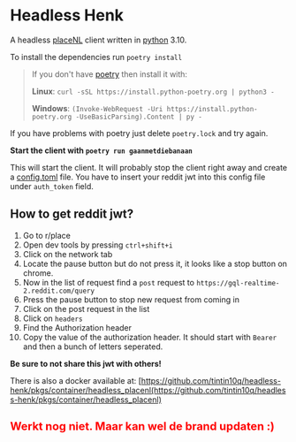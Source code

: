 # Headless Henk
A headless [placeNL](https://github.com/PlaceNL/Chief) client written in [python](https://www.python.org/) 3.10.

To install the dependencies run `poetry install` 

> If you don't have [poetry](https://python-poetry.org/docs/) then install it with:
>
> **Linux**: `curl -sSL https://install.python-poetry.org | python3 -`
> 
> **Windows**: `(Invoke-WebRequest -Uri https://install.python-poetry.org -UseBasicParsing).Content | py -` 

If you have problems with poetry just delete `poetry.lock` and try again.

**Start the client with `poetry run gaanmetdiebanaan`**

This will start the client. It will probably stop the client right away and create a [config.toml](config.toml) file. You have to insert your reddit jwt into this config file under `auth_token` field. 


## How to get reddit jwt?

1. Go to r/place
2. Open dev tools by pressing `ctrl+shift+i`
3. Click on the network tab
4. Locate the pause button but do not press it, it looks like a stop button on chrome.
4. Now in the list of request find a `post` request to `https://gql-realtime-2.reddit.com/query`
5. Press the pause button to stop new request from coming in
6. Click on the post request in the list 
7. Click on `headers`
8. Find the Authorization header
9. Copy the value of the authorization header. It should start with `Bearer ` and then a bunch of letters seperated.

**Be sure to not share this jwt with others!**

There is also a docker available at: [https://github.com/tintin10q/headless-henk/pkgs/container/headless_placenl(https://github.com/tintin10q/headless-henk/pkgs/container/headless_placenl)

<h2 style="color: red; font-size:15pt"> Werkt nog niet. Maar kan wel de brand updaten :)</h2>

